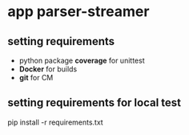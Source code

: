 # app parser-streamer

## setting requirements
- python package **coverage** for unittest
- **Docker** for builds
- **git** for CM

## setting requirements for local test
pip install -r requirements.txt
